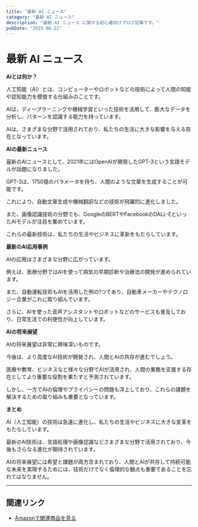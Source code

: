 ```yaml
---
title: "最新 AI ニュース"
category: "最新 AI ニュース"
description: "最新 AI ニュース に関する初心者向けブログ記事です。"
pubDate: "2025-08-22"
---
```


# 最新 AI ニュース

**AIとは何か？**

人工知能（AI）とは、コンピューターやロボットなどの技術によって人間の知能や認知能力を模倣する仕組みのことです。

AIは、ディープラーニングや機械学習といった技術を活用して、膨大なデータを分析し、パターンを認識する能力を持っています。

AIは、さまざまな分野で活用されており、私たちの生活に大きな影響を与える存在となっています。



**AIの最新ニュース**

最新のAIニュースとして、2021年にはOpenAIが開発したGPT-3という言語モデルが話題になりました。

GPT-3は、1750億のパラメータを持ち、人間のような文章を生成することが可能です。

これにより、自動文章生成や機械翻訳などの技術が飛躍的に進化しました。

また、画像認識技術の分野でも、GoogleのBERTやFacebookのDALL-EといったAIモデルが注目を集めています。

これらの最新技術は、私たちの生活やビジネスに革新をもたらしています。



**最新のAI応用事例**

AIの応用はさまざまな分野に広がっています。

例えば、医療分野ではAIを使って病気の早期診断や治療法の開発が進められています。

また、自動運転技術もAIを活用した例の1つであり、自動車メーカーやテクノロジー企業がこれに取り組んでいます。

さらに、AIを使った音声アシスタントやロボットなどのサービスも普及しており、日常生活での利便性が向上しています。



**AIの将来展望**

AIの将来展望は非常に興味深いものです。

今後は、より高度なAI技術が開発され、人間とAIの共存が進むでしょう。

医療や教育、ビジネスなど様々な分野でAIが活用され、人間の業務を支援する存在としてより重要な役割を果たすと予測されています。

しかし、一方でAIの倫理やプライバシーの問題も浮上しており、これらの課題を解決するための取り組みも重要となっています。



**まとめ**

AI（人工知能）の技術は急速に進化し、私たちの生活やビジネスに大きな変革をもたらしています。

最新のAI技術は、言語処理や画像認識などさまざまな分野で活用されており、今後もさらなる進化が期待されています。

AIの将来展望には希望と課題が両方含まれており、人間とAIが共存して持続可能な未来を実現するためには、技術だけでなく倫理的な観点も重要であることを忘れてはなりません。



---

## 関連リンク

- [Amazonで関連商品を見る](https://www.amazon.co.jp/s?k=%E6%9C%80%E6%96%B0+AI+%E3%83%8B%E3%83%A5%E3%83%BC%E3%82%B9&tag=autowritehubai-22)
